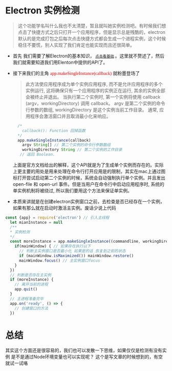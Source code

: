 # Electron 实例检测
> 这个功能学名叫什么我也不太清楚，暂且就叫她实例检测吧。有时候我们想点击了快捷方式之后只打开一个应用程序，但是显示总是残酷的，electron默认的是完成打包之后每次点击快捷方式都会生成一个进程实例，这个时候稳住不要慌，别人实现了我们肯定也能实现而且还很简单。

- 首先 我们需要了解Electron的基本知识，<small> [点击看基础](https://github.com/QDMarkMan/CodeBlog/tree/master/Electron) </small>。这里就不赘述了，然后我们就需要知道我们用Elenton中提供的API了。

- 接下来我们的主角 <font face="微软雅黑" color="red">app.makeSingleInstance(callback)</font> 就粉墨登场了
    > 此方法使应用程序成为单个实例应用程序, 而不是允许应用程序的多个实例运行, 这将确保只有一个应用程序的实例正在运行, 其余的实例全部会被终止并退出。          当执行第二个实例时, 第一个实例将使用 callback (argv，workingDirectory) 调用 callback。 argv 是第二个实例的命令行参数的数组, workingDirectory 是这个实例当前工作目录。 通常, 应用程序会激活窗口并且取消最小化来响应。
    ``` js
      /*
        callback(): Function 回掉函数
      */
      app.makeSingleInstance(callback)
        argv String[] // 第二个实例的命令行参数数组
        workingDirectory String // 第二个实例的工作目录
       // 返回 Boolean.
    ```
    
    上面是官方文档给出的解释，这个API就是为了生成单个实例而存在的。实际上更主要的用处是用来处理在命令行打开应用是的限制，其实在mac上通过图标打开尝试启动第二个实例的时候，系统会自动强制执行单个实例。并且发出 open-file 和 open-url 事件。但是当用户在命令行中启动应用程序时, 系统的单实例机制将被绕过, 所以我们要用这个方法来保证单实例。

- 本质来讲就是在创建electron实例窗口之前，去检查是否已经存在一个实例，如果有那么就在启动时激活主实例。废话少说上代码
``` js
const {app} = require('electron') // 引入主线程
  let mianInstance = null
  /**
  * 实例检测
  */
  const moreInstance = app.makeSingleInstance((commandline, workingDirectory) => {
    if(mainWindow) { // 如果存在执行以下
      // 判断主实例窗口是否最小化 如果是的话 恢复到之前的状态
      if (mainWindow.isMaximized()) mainWindow.restore()
      mainWindow.focus() // 主实例窗口focus
    }
  })
  // 判断是否存在主实例
  if (moreInstance) {
    // 离开当前的进程
    app.quit()
  }
  // 主进程准备完毕
  app.on('ready', () => {
    // 创建窗口的方法
  })
```
 # 总结
其实这个方面还是很容易的，我们也可以发散一下思维，如果仅仅是检测有没有实例 是不是通过Node环境变量也可以实现呢？ 这个是写文章的时候想到的，有空就试一试咯

